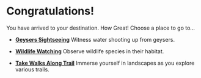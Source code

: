 # Congratulations!

You have arrived to your destination. How Great! Choose a place to go to…

* **[Geysers Sightseeing](geyser.md)** Witness water shooting up from geysers.

* **[Wildlife Watching](wildlife.md)** Observe wildlife species in their habitat.

* **[Take Walks Along Trail](trail-walk.md)** Immerse yourself in landscapes as you explore various trails.
